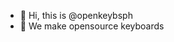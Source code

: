 - 👋 Hi, this is @openkeybsph
- 👀 We make opensource keyboards

<!---
openkeybsph/openkeybsph is a ✨ special ✨ repository because its `README.md` (this file) appears on your GitHub profile.
You can click the Preview link to take a look at your changes.
--->
